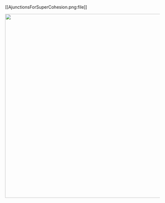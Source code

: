 [[AjunctionsForSuperCohesion.png:file]]

<img src="https://ncatlab.org/nlab/files/AjunctionsForSuperCohesion.png" width="600">